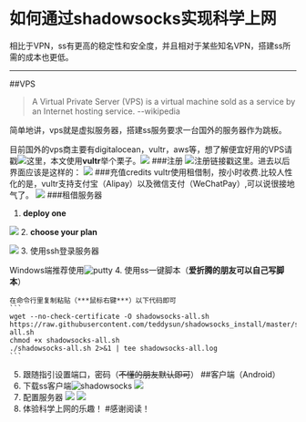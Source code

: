 # 如何通过shadowsocks实现科学上网
相比于VPN，ss有更高的稳定性和安全度，并且相对于某些知名VPN，搭建ss所需的成本也更低。
*********************
##VPS
>A Virtual Private Server (VPS) is a virtual machine sold as a service by an Internet hosting service.   --wikipedia

简单地讲，vps就是虚拟服务器，搭建ss服务要求一台国外的服务器作为跳板。

目前国外的vps商主要有digitalocean，vultr，aws等，想了解便宜好用的VPS请戳![这里](http://www.vpsdx.com/?ugfcba=uv70e3)，本文使用**vultr**举个栗子。![](/images/vultr.png)
###注册
![**注册链接戳这里**](https://www.vultr.com/?ref=7235190)。进去以后界面应该是这样的：
![](/images/注册.png)
###充值credits
vultr使用租借制，按小时收费.比较人性化的是，vultr支持支付宝（Alipay）以及微信支付（WeChatPay）,可以说很接地气了。
![](/images/cz.png)
###租借服务器
1. **deploy one**

![](/images/jfwq1.png)
2. **choose your plan**

![](/images/jfwq2.png)
3. 使用ssh登录服务器

Windows端推荐使用![putty](https://www.putty.org/)
4. 使用ss一键脚本（**爱折腾的朋友可以自己写脚本**）

    在命令行里复制粘贴（***鼠标右键***）以下代码即可
    ```
    wget --no-check-certificate -O shadowsocks-all.sh https://raw.githubusercontent.com/teddysun/shadowsocks_install/master/shadowsocks-all.sh
    chmod +x shadowsocks-all.sh
    ./shadowsocks-all.sh 2>&1 | tee shadowsocks-all.log
    ```
5. 跟随指引设置端口，密码（~~不懂的朋友默认即可~~）
##客户端（Android）
1. 下载ss客户端![shadowsocks](https://github.com/shadowsocks/shadowsocks-windows)
![](/images/ss.png)  
2. 配置服务器
![](/images/jfwq01.png)
![](/images/jfwq00.png)
3. 体验科学上网的乐趣！
#感谢阅读！ 